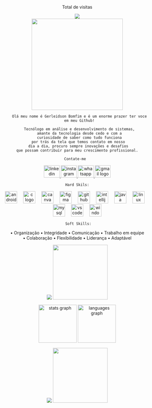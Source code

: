  <div align="center">

   Total de visitas
<div>

 <div align="center">
 <img src="https://profile-counter.glitch.me/Gerleidson/count.svg"/>
 </div>

<div align="center">
  <img height="300" src="https://user-images.githubusercontent.com/70382532/138322189-2db8df52-9dcb-40a0-88a8-c365466bd33d.gif"  />
<div>

<div align="center">
   
      Olá meu nome é Gerleidson Bomfim e é um enorme prazer ter voce
      em meu Github!
    
      Tecnólogo em análise e desenvolvimento de sistemas,
      amante da tecnologia desde cedo e com a
      curiosidade de saber como tudo funciona
      por trás da tela que temos contato em nosso 
      dia a dia, procuro sempre inovações e desafios 
      que possam contribuir para meu crescimento profissional.  

   <div>

   
   <div align="center">

    Contate-me  

    
  <div>

<div align="center">
  <a href="https://www.linkedin.com/in/gerleidson" target="_blank">
    <img src="https://raw.githubusercontent.com/maurodesouza/profile-readme-generator/master/src/assets/icons/social/linkedin/default.svg" width="52" height="40" alt="linkedin logo"  />
  </a>
  <a href="https://instagram.com/gerleidson" target="_blank">
    <img src="https://raw.githubusercontent.com/maurodesouza/profile-readme-generator/master/src/assets/icons/social/instagram/default.svg" width="52" height="40" alt="instagram logo"  />
  </a>
  <a href="https://api.whatsapp.com/send?phone=+5571992777540" target="_blank">
    <img src="https://raw.githubusercontent.com/maurodesouza/profile-readme-generator/master/src/assets/icons/social/whatsapp/default.svg" width="52" height="40" alt="whatsapp logo"  />
  </a>
  <a href="mailto:gerleidson.bomfim@gmail.com" target="_blank">
    <img src="https://raw.githubusercontent.com/maurodesouza/profile-readme-generator/master/src/assets/icons/social/gmail/default.svg" width="52" height="40" alt="gmail logo"  />
  </a>
<div>

    Hard Skils:
    
  <div align= "justified">
<div align="center">
  <img src="https://cdn.jsdelivr.net/gh/devicons/devicon/icons/androidstudio/androidstudio-original.svg" height="40" alt="androidstudio logo"  />
  <img width="12" />
  <img src="https://cdn.jsdelivr.net/gh/devicons/devicon/icons/c/c-original.svg" height="40" alt="c logo"  />
  <img width="12" />
  <img src="https://cdn.jsdelivr.net/gh/devicons/devicon/icons/canva/canva-original.svg" height="40" alt="canva logo"  />
  <img width="12" />
  <img src="https://cdn.jsdelivr.net/gh/devicons/devicon/icons/figma/figma-original.svg" height="40" alt="figma logo"  />
  <img width="12" />
  <img src="https://cdn.jsdelivr.net/gh/devicons/devicon/icons/github/github-original.svg" height="40" alt="github logo"  />
  <img width="12" />
  <img src="https://cdn.jsdelivr.net/gh/devicons/devicon/icons/intellij/intellij-original.svg" height="40" alt="intellij logo"  />
  <img width="12" />
  <img src="https://cdn.jsdelivr.net/gh/devicons/devicon/icons/java/java-original.svg" height="40" alt="java logo"  />
  <img width="12" />
  <img src="https://cdn.jsdelivr.net/gh/devicons/devicon/icons/linux/linux-original.svg" height="40" alt="linux logo"  />
  <img width="12" />
  <img src="https://cdn.jsdelivr.net/gh/devicons/devicon/icons/mysql/mysql-original.svg" height="40" alt="mysql logo"  />
  <img width="12" />
  <img src="https://cdn.jsdelivr.net/gh/devicons/devicon/icons/vscode/vscode-original.svg" height="40" alt="vscode logo"  />
  <img width="12" />
  <img src="https://cdn.jsdelivr.net/gh/devicons/devicon/icons/windows8/windows8-original.svg" height="40" alt="windows8 logo"  />
   
     Soft Skills:

•	Organização
•	Integridade
•	Comunicação
•	Trabalho em equipe	
•	Colaboração
•	Flexibilidade
•	Liderança
•	Adaptável
  
 ![](https://i.imgur.com/waxVImv.png)
  <img align = "center " height= "180em" src="https://github.com/Gerleidson/Gerleidson/blob/main/walkcyclevector24-dribbble-unscreen.gif"/>
<div align="center">
  <img src="https://github-readme-stats.vercel.app/api?username=Gerleidson&hide_title=false&hide_rank=false&show_icons=true&include_all_commits=true&count_private=true&disable_animations=false&theme=dracula&locale=en&hide_border=false&order=1" height="125" alt="stats graph"  />
  <img src="https://github-readme-stats.vercel.app/api/top-langs?username=Gerleidson&locale=en&hide_title=false&layout=compact&card_width=320&langs_count=5&theme=dracula&hide_border=false&order=2" height="125" alt="languages graph"  />
</div>
  
 ![](https://i.imgur.com/waxVImv.png)
  <img align = "center " height= "180em" src="https://github.com/Gerleidson/Gerleidson/blob/main/walkcyclevector24-dribbble-unscreen.gif"/>
